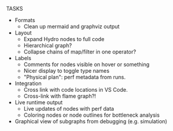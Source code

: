 TASKS
- Formats
    - Clean up mermaid and graphviz output
- Layout
    - Expand Hydro nodes to full code
    - Hierarchical graph?
    - Collapse chains of map/filter in one operator?
- Labels
    - Comments for nodes visible on hover or something
    - Nicer display to toggle type names
    - "Physical plan": perf metadata from runs.
- Integration
    - Cross link with code locations in VS Code.
    - Cross-link with flame graph?!
- Live runtime output
    - Live updates of nodes with perf data
    - Coloring nodes or node outlines for bottleneck analysis
- Graphical view of subgraphs from debugging (e.g. simulation)